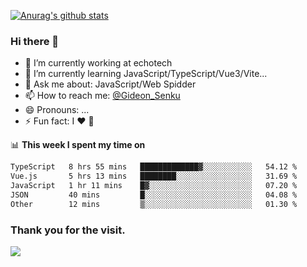 [![Anurag's github stats](https://github-readme-stats.vercel.app/api?username=gideonsenku)](https://github.com/anuraghazra/github-readme-stats)
### Hi there 👋
- 🔭 I’m currently working at echotech
- 🌱 I’m currently learning JavaScript/TypeScript/Vue3/Vite...
- 💬 Ask me about: JavaScript/Web Spidder 
- 📫 How to reach me: [@Gideon_Senku](https://t.me/Gideon_Senku)
- 😄 Pronouns: ...
- ⚡ Fun fact: I ❤️ 🎵

📊 **This week I spent my time on**
<!--START_SECTION:waka-->

```txt
TypeScript   8 hrs 55 mins   █████████████▓░░░░░░░░░░░   54.12 %
Vue.js       5 hrs 13 mins   ████████░░░░░░░░░░░░░░░░░   31.69 %
JavaScript   1 hr 11 mins    █▓░░░░░░░░░░░░░░░░░░░░░░░   07.20 %
JSON         40 mins         █░░░░░░░░░░░░░░░░░░░░░░░░   04.08 %
Other        12 mins         ▒░░░░░░░░░░░░░░░░░░░░░░░░   01.30 %
```

<!--END_SECTION:waka-->


### Thank you for the visit.
![](http://profile-counter.glitch.me/gideonsenku/count.svg)
<!--
**GideonSenku/GideonSenku** is a ✨ _special_ ✨ repository because its `README.md` (this file) appears on your GitHub profile.

Here are some ideas to get you started:

- 🔭 I’m currently working on ...
- 🌱 I’m currently learning ...
- 👯 I’m looking to collaborate on ...
- 🤔 I’m looking for help with ...
- 💬 Ask me about ...
- 📫 How to reach me: ...
- 😄 Pronouns: ...
- ⚡ Fun fact: ...
-->
